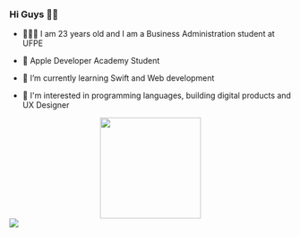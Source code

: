 ### Hi Guys 👋🏾

- 👩🏾‍🎓 I am 23 years old and I am a Business Administration student at UFPE

- 🍎 Apple Developer Academy Student
- 🌱 I’m currently learning Swift and Web development
- 🤔 I'm interested in programming languages, building digital products and UX Designer


<div align="center">
  <a href="https://github.com/daniellysantoslds">
  <img height="180em" src="https://github-readme-stats.vercel.app/api?username=daniellysantoslds&show_icons=false&theme=dark&include_all_commits=true&count_private=true"/>
</div>



<div
<a href="https://www.linkedin.com/in/danielly-lopes-/" target="_blank"><img src="https://img.shields.io/badge/-LinkedIn-%230077B5?style=for-the-badge&logo=linkedin&logoColor=white" target="_blank"></a> 

  </div>
